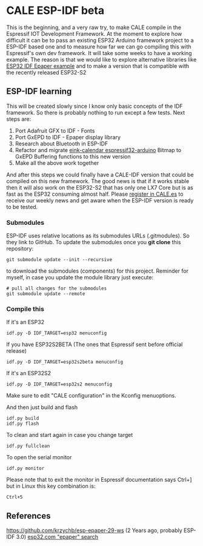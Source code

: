 # CALE ESP-IDF beta

This is the beginning, and a very raw try, to make CALE compile in the Espressif IOT Development Framework. At the moment to explore how difficult it can be to pass an existing ESP32 Arduino framework project to a ESP-IDF based one and to measure how far we can go compiling this with Espressif's own dev framework. 
It will take some weeks to have a working example. The reason is that we would like to explore alternative libraries like [ESP32 IDF Epaper example](https://github.com/loboris/ESP32_ePaper_example) and to make a version that is compatible with the recently released ESP32-S2

## ESP-IDF learning

This will be created slowly since I know only basic concepts of the IDF framework. So there is probably nothing to run except a few tests. Next steps are: 

1. Port Adafruit GFX to IDF - Fonts
2. Port GxEPD to IDF - Epaper display library
3. Research about Bluetooth in ESP-IDF
4. Refactor and migrate [eink-calendar espressif32-arduino](https://github.com/martinberlin/eink-calendar) Bitmap to GxEPD Buffering functions to this new version
5. Make all the above work together

And after this steps we could finally have a CALE-IDF version that could be compiled on this new framework. The good news is that if it works stable then it will also work on the ESP32-S2 that has only one LX7 Core but is as fast as the ESP32 consuming almost half. 
Please [register in CALE.es](https://cale.es/register) to receive our weekly news and get aware when the ESP-IDF version is ready to be tested.

### Submodules

ESP-IDF uses relative locations as its submodules URLs (.gitmodules). So they link to GitHub. To update the submodules once you **git clone** this repository:

    git submodule update --init --recursive
    
to download the submodules (components) for this project.
Reminder for myself, in case you update the module library just execute:

    # pull all changes for the submodules
    git submodule update --remote

### Compile this 

If it's an ESP32

    idf.py -D IDF_TARGET=esp32 menuconfig

If you have ESP32S2BETA (The ones that Espressif sent before official release)

    idf.py -D IDF_TARGET=esp32s2beta menuconfig

If it's an ESP32S2

    idf.py -D IDF_TARGET=esp32s2 menuconfig

Make sure to edit "CALE configuration" in the Kconfig menuoptions.

And then just build and flash

    idf.py build
    idf.py flash

To clean and start again in case you change target

    idf.py fullclean

To open the serial monitor

    idf.py monitor

Please note that to exit the monitor in Espressif documentation says Ctrl+] but in Linux this key combination is:

    Ctrl+5


## References

https://github.com/krzychb/esp-epaper-29-ws (2 Years ago, probably ESP-IDF 3.0)
[esp32.com "epaper" search](https://esp32.com/search.php?keywords=epaper&fid%5B0%5D=13)
